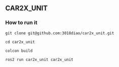 ## CAR2X_UNIT

### How to run it

`git clone git@github.com:3018diao/car2x_unit.git`

`cd car2x_unit`

`colcon build`

`ros2 run car2x_unit car2x_unit`

